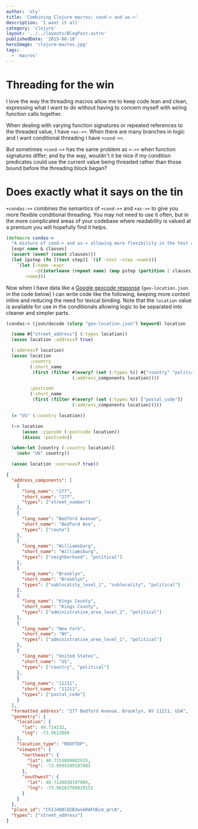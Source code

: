 ```yaml
---
author: 'oly'
title: 'Combining Clojure macros: cond-> and as->'
description: 'I want it all'
category: 'clojure'
layout: '../../layouts/BlogPost.astro'
publishedDate: '2015-06-10'
heroImage: 'clojure-macros.jpg'
tags:
  - 'macros'
---
```


# Threading for the win

I love the way the threading macros allow me to keep code lean and
clean, expressing what I want to do without having to concern myself
with wiring function calls together.

When dealing with varying function signatures or repeated references to
the threaded value, I have `+as->+`. When there are many branches in
logic and I want conditional threading I have `+cond->+`.

But sometimes `+cond->+` has the same problem as `+->+` when function
signatures differ; and by the way, wouldn't it be nice if my condition
predicates could use the current value being threaded rather than those
bound before the threading block began?

# Does exactly what it says on the tin

`+condas->+` combines the semantics of `+cond->+` and `+as->+` to give
you more flexible conditional threading. You may not need to use it
often, but in the more complicated areas of your codebase where
readability is valued at a premium you will hopefully find it helps.

```clojure
(defmacro condas->
  "A mixture of cond-> and as-> allowing more flexibility in the test and step forms"
  [expr name & clauses]
  (assert (even? (count clauses)))
  (let [pstep (fn [[test step]] `(if ~test ~step ~name))]
    `(let [~name ~expr
           ~@(interleave (repeat name) (map pstep (partition 2 clauses)))]
       ~name)))
```

Now when I have data like a [Google geocode
response](#geo-location.json) (`geo-location.json` in the code below) I
can write code like the following, keeping more context inline and
reducing the need for lexical binding. Note that the `location` value is
available for use in the conditionals allowing logic to be separated
into cleaner and simpler parts.

```clojure
(condas-> (json/decode (slurp "geo-location.json") keyword) location

  (some #{"street_address"} (:types location))
  (assoc location :address? true)

  (:address? location)
  (assoc location
         :country
         (:short_name
          (first (filter #(every? (set (:types %)) #{"country" "political"})
                         (:address_components location))))

         :postcode
         (:short_name
          (first (filter #(every? (set (:types %)) ["postal_code"])
                         (:address_components location)))))

  (= "US" (:country location))

  (-> location
      (assoc :zipcode (:postcode location))
      (dissoc :postcode))

  (when-let [country (:country location)]
    (not= "UK" country))

  (assoc location :overseas? true))
```

```json
{
  "address_components": [
    {
      "long_name": "277",
      "short_name": "277",
      "types": ["street_number"]
    },
    {
      "long_name": "Bedford Avenue",
      "short_name": "Bedford Ave",
      "types": ["route"]
    },
    {
      "long_name": "Williamsburg",
      "short_name": "Williamsburg",
      "types": ["neighborhood", "political"]
    },
    {
      "long_name": "Brooklyn",
      "short_name": "Brooklyn",
      "types": ["sublocality_level_1", "sublocality", "political"]
    },
    {
      "long_name": "Kings County",
      "short_name": "Kings County",
      "types": ["administrative_area_level_2", "political"]
    },
    {
      "long_name": "New York",
      "short_name": "NY",
      "types": ["administrative_area_level_1", "political"]
    },
    {
      "long_name": "United States",
      "short_name": "US",
      "types": ["country", "political"]
    },
    {
      "long_name": "11211",
      "short_name": "11211",
      "types": ["postal_code"]
    }
  ],
  "formatted_address": "277 Bedford Avenue, Brooklyn, NY 11211, USA",
  "geometry": {
    "location": {
      "lat": 40.714232,
      "lng": -73.9612889
    },
    "location_type": "ROOFTOP",
    "viewport": {
      "northeast": {
        "lat": 40.7155809802915,
        "lng": -73.9599399197085
      },
      "southwest": {
        "lat": 40.7128830197085,
        "lng": -73.96263788029151
      }
    }
  },
  "place_id": "ChIJd8BlQ2BZwokRAFUEcm_qrcA",
  "types": ["street_address"]
}
```
